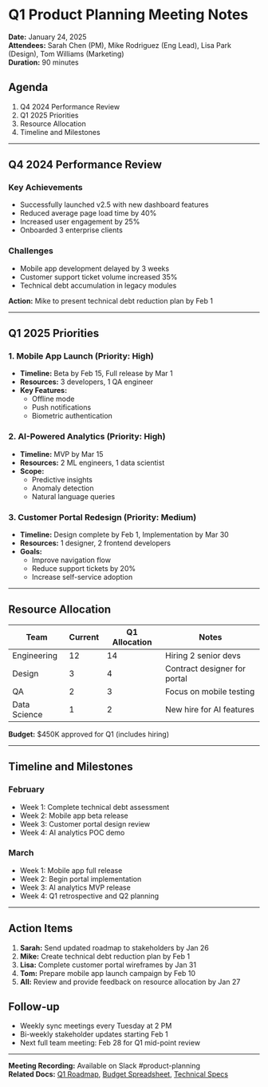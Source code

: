 # Q1 Product Planning Meeting Notes
**Date:** January 24, 2025  
**Attendees:** Sarah Chen (PM), Mike Rodriguez (Eng Lead), Lisa Park (Design), Tom Williams (Marketing)  
**Duration:** 90 minutes

## Agenda
1. Q4 2024 Performance Review
2. Q1 2025 Priorities
3. Resource Allocation
4. Timeline and Milestones

---

## Q4 2024 Performance Review

### Key Achievements
- Successfully launched v2.5 with new dashboard features
- Reduced average page load time by 40%
- Increased user engagement by 25%
- Onboarded 3 enterprise clients

### Challenges
- Mobile app development delayed by 3 weeks
- Customer support ticket volume increased 35%
- Technical debt accumulation in legacy modules

**Action:** Mike to present technical debt reduction plan by Feb 1

---

## Q1 2025 Priorities

### 1. Mobile App Launch (Priority: High)
- **Timeline:** Beta by Feb 15, Full release by Mar 1
- **Resources:** 3 developers, 1 QA engineer
- **Key Features:**
  - Offline mode
  - Push notifications
  - Biometric authentication
  
### 2. AI-Powered Analytics (Priority: High)
- **Timeline:** MVP by Mar 15
- **Resources:** 2 ML engineers, 1 data scientist
- **Scope:**
  - Predictive insights
  - Anomaly detection
  - Natural language queries

### 3. Customer Portal Redesign (Priority: Medium)
- **Timeline:** Design complete by Feb 1, Implementation by Mar 30
- **Resources:** 1 designer, 2 frontend developers
- **Goals:**
  - Improve navigation flow
  - Reduce support tickets by 20%
  - Increase self-service adoption

---

## Resource Allocation

| Team | Current | Q1 Allocation | Notes |
|------|---------|---------------|-------|
| Engineering | 12 | 14 | Hiring 2 senior devs |
| Design | 3 | 4 | Contract designer for portal |
| QA | 2 | 3 | Focus on mobile testing |
| Data Science | 1 | 2 | New hire for AI features |

**Budget:** $450K approved for Q1 (includes hiring)

---

## Timeline and Milestones

### February
- Week 1: Complete technical debt assessment
- Week 2: Mobile app beta release
- Week 3: Customer portal design review
- Week 4: AI analytics POC demo

### March
- Week 1: Mobile app full release
- Week 2: Begin portal implementation
- Week 3: AI analytics MVP release
- Week 4: Q1 retrospective and Q2 planning

---

## Action Items

1. **Sarah:** Send updated roadmap to stakeholders by Jan 26
2. **Mike:** Create technical debt reduction plan by Feb 1
3. **Lisa:** Complete customer portal wireframes by Jan 31
4. **Tom:** Prepare mobile app launch campaign by Feb 10
5. **All:** Review and provide feedback on resource allocation by Jan 27

## Follow-up
- Weekly sync meetings every Tuesday at 2 PM
- Bi-weekly stakeholder updates starting Feb 1
- Next full team meeting: Feb 28 for Q1 mid-point review

---

**Meeting Recording:** Available on Slack #product-planning  
**Related Docs:** [Q1 Roadmap](link), [Budget Spreadsheet](link), [Technical Specs](link)